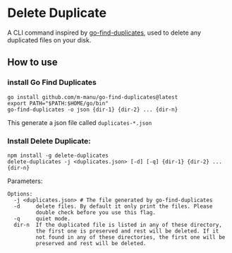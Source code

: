 # Delete Duplicate
A CLI command inspired by [go-find-duplicates](https://github.com/m-manu/go-find-duplicates), used to delete any duplicated files on your disk.

## How to use

### install Go Find Duplicates
```
go install github.com/m-manu/go-find-duplicates@latest
export PATH="$PATH:$HOME/go/bin"
go-find-duplicates -o json {dir-1} {dir-2} ... {dir-n}
```
This generate a json file called `duplicates-*.json`
### Install Delete Duplicate:
```
npm install -g delete-duplicates
delete-duplicates -j <duplicates.json> [-d] [-q] {dir-1} {dir-2} ... {dir-n}
```

Parameters:
```
Options:
  -j <duplicates.json> # The file generated by go-find-duplicates
  -d     delete files. By default it only print the files. Please
         double check before you use this flag.
  -q     quiet mode.
  dir-n  If the duplicated file is listed in any of these directory,
         the first one is preserved and rest will be deleted. If it
         not found in any of these directories, the first one will be
         preserved and rest will be deleted.
```
